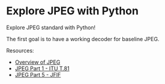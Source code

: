 # Explore JPEG with Python

Explore JPEG standard with Python!

The first goal is to have a working decoder for baseline JPEG.

Resources:

- [Overview of JPEG](https://jpeg.org/jpeg/index.html)
- [JPEG Part 1 - ITU T.81](https://www.w3.org/Graphics/JPEG/itu-t81.pdf)
- [JPEG Part 5 - JFIF](https://www.w3.org/Graphics/JPEG/jfif.pdf)
